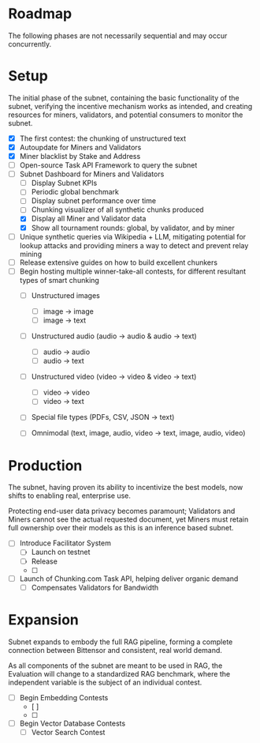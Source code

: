 # Roadmap
The following phases are not necessarily sequential and may occur concurrently.

# Setup
The initial phase of the subnet, containing the basic functionality of the subnet, verifying the incentive mechanism works as intended, and creating resources for miners, validators, and potential consumers to monitor the subnet.

- [x] The first contest: the chunking of unstructured text
- [x] Autoupdate for Miners and Validators
- [x] Miner blacklist by Stake and Address
- [ ] Open-source Task API Framework to query the subnet
- [ ] Subnet Dashboard for Miners and Validators
  - [ ] Display Subnet KPIs
  - [ ] Periodic global benchmark
  - [ ] Display subnet performance over time
  - [ ] Chunking visualizer of all synthetic chunks produced
  - [x] Display all Miner and Validator data
  - [x] Show all tournament rounds: global, by validator, and by miner
- [ ] Unique synthetic queries via Wikipedia + LLM, mitigating potential for lookup attacks and providing miners a way to detect and prevent relay mining
- [ ] Release extensive guides on how to build excellent chunkers
- [ ] Begin hosting multiple winner-take-all contests, for different resultant types of smart chunking
  - [ ] Unstructured images
    - [ ] image -> image
    - [ ] image -> text
  - [ ] Unstructured audio (audio -> audio & audio -> text)
    - [ ] audio -> audio
    - [ ] audio -> text
  - [ ] Unstructured video (video -> video & video -> text)
    - [ ] video -> video
    - [ ] video -> text
  - [ ] Special file types (PDFs, CSV, JSON -> text)
  - [ ] Omnimodal (text, image, audio, video -> text, image, audio, video)


# Production
The subnet, having proven its ability to incentivize the best models, now shifts to enabling real, enterprise use. 

Protecting end-user data privacy becomes paramount; Validators and Miners cannot see the actual requested document, yet Miners must retain full ownership over their models as this is an inference based subnet.

- [ ] Introduce Facilitator System
    - [ ] Launch on testnet
    - [ ] Release 
    - [ ]
- [ ] Launch of Chunking.com Task API, helping deliver organic demand
    - [ ] Compensates Validators for Bandwidth

# Expansion
Subnet expands to embody the full RAG pipeline, forming a complete connection between Bittensor and consistent, real world demand.

As all components of the subnet are meant to be used in RAG, the Evaluation will change to a standardized RAG benchmark, where the independent variable is the subject of an individual contest.

- [ ] Begin Embedding Contests
    - [ ]
    - [ ]
- [ ] Begin Vector Database Contests
    - [ ] Vector Search Contest